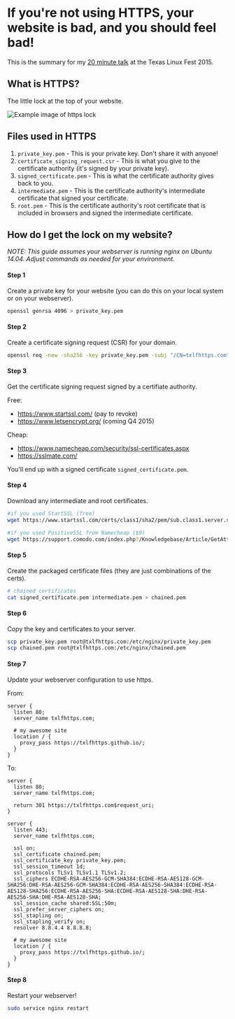 # If you're not using HTTPS, your website is bad, and you should feel bad!

This is the summary for my [20 minute talk](https://2015.texaslinuxfest.org/content/if-youre-not-using-https-your-website-bad-and-you-should-feel-bad) at the Texas Linux Fest 2015.

## What is HTTPS?

The little lock at the top of your website.

![Example image of https lock](https://txlfhttps.github.io/static/https_lock.png)

## Files used in HTTPS

1. `private_key.pem` - This is your private key. Don't share it with anyone!
2. `certificate_signing_request.csr` - This is what you give to the certificate authority (it's signed by your private key).
3. `signed_certificate.pem` - This is what the certificate authority gives back to you.
4. `intermediate.pem` - This is the certificate authority's intermediate certificate that signed your certificate.
5. `root.pem` - This is the certificate authority's root certificate that is included in browsers and signed the intermediate certificate.

## How do I get the lock on my website?

*NOTE: This guide assumes your webserver is running nginx on Ubuntu 14.04. Adjust commands as needed for your environment.*

#### Step 1

Create a private key for your website (you can do this on your local system or on your webserver).

```bash
openssl genrsa 4096 > private_key.pem
```

#### Step 2

Create a certificate signing request (CSR) for your domain.

```bash
openssl req -new -sha256 -key private_key.pem -subj "/CN=txlfhttps.com" > certificate_signing_request.csr
```

#### Step 3

Get the certificate signing request signed by a certifiate authority.

Free:
* https://www.startssl.com/ (pay to revoke)
* https://www.letsencrypt.org/ (coming Q4 2015)

Cheap:
* https://www.namecheap.com/security/ssl-certificates.aspx
* https://sslmate.com/

You'll end up with a signed certificate `signed_certificate.pem`.

#### Step 4

Download any intermediate and root certificates.

```bash
#if you used StartSSL (free)
wget https://www.startssl.com/certs/class1/sha2/pem/sub.class1.server.sha2.ca.pem -O intermediate.pem

#if you used PositiveSSL from Namecheap ($9)
wget https://support.comodo.com/index.php?/Knowledgebase/Article/GetAttachment/979/1056458 -O intermediate.pem
```

#### Step 5

Create the packaged certificate files (they are just combinations of the certs).

```bash
# chained certificates
cat signed_certificate.pem intermediate.pem > chained.pem
```

#### Step 6

Copy the key and certificates to your server.

```bash
scp private_key.pem root@txlfhttps.com:/etc/nginx/private_key.pem
scp chained.pem root@txlfhttps.com:/etc/nginx/chained.pem
```

#### Step 7

Update your webserver configuration to use https.

From:

```
server {
  listen 80;
  server_name txlfhttps.com;

  # my awesome site
  location / {
    proxy_pass https://txlfhttps.github.io/;
  }
}
```

To:

```
server {
  listen 80;
  server_name txlfhttps.com;

  return 301 https://txlfhttps.com$request_uri;
}

server {
  listen 443;
  server_name txlfhttps.com;

  ssl on;
  ssl_certificate chained.pem;
  ssl_certificate_key private_key.pem;
  ssl_session_timeout 1d;
  ssl_protocols TLSv1 TLSv1.1 TLSv1.2;
  ssl_ciphers ECDHE-RSA-AES256-GCM-SHA384:ECDHE-RSA-AES128-GCM-SHA256:DHE-RSA-AES256-GCM-SHA384:ECDHE-RSA-AES256-SHA384:ECDHE-RSA-AES128-SHA256:ECDHE-RSA-AES256-SHA:ECDHE-RSA-AES128-SHA:DHE-RSA-AES256-SHA:DHE-RSA-AES128-SHA;
  ssl_session_cache shared:SSL:50m;
  ssl_prefer_server_ciphers on;
  ssl_stapling on;
  ssl_stapling_verify on;
  resolver 8.8.4.4 8.8.8.8;

  # my awesome site
  location / {
    proxy_pass https://txlfhttps.github.io/;
  }
}

```

#### Step 8

Restart your webserver!

```bash
sudo service nginx restart
```



